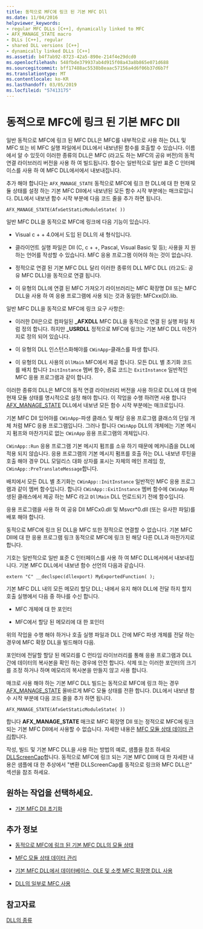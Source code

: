 ```yaml
---
title: 동적으로 MFC에 링크 된 기본 MFC Dll
ms.date: 11/04/2016
helpviewer_keywords:
- regular MFC DLLs [C++], dynamically linked to MFC
- AFX_MANAGE_STATE macro
- DLLs [C++], regular
- shared DLL versions [C++]
- dynamically linked DLLs [C++]
ms.assetid: b4f7ab92-8723-42a5-890e-214f4e29dcd0
ms.openlocfilehash: 548fbde379937ab4d915f08a43a8b865e071d688
ms.sourcegitcommit: bff17488ac5538b8eaac57156a4d6f06b37d6b7f
ms.translationtype: MT
ms.contentlocale: ko-KR
ms.lasthandoff: 03/05/2019
ms.locfileid: "57413175"
---
```

# <a name="regular-mfc-dlls-dynamically-linked-to-mfc"></a>동적으로 MFC에 링크 된 기본 MFC Dll

일반 동적으로 MFC에 링크 된 MFC DLL은 MFC를 내부적으로 사용 하는 DLL 및 MFC 또는 비 MFC 실행 파일에서 DLL에서 내보낸된 함수를 호출할 수 있습니다. 이름에서 알 수 있듯이 이러한 종류의 DLL은 MFC (라고도 하는 MFC의 공유 버전)의 동적 연결 라이브러리 버전을 사용 하 여 빌드됩니다. 함수는 일반적으로 일반 표준 C 인터페이스를 사용 하 여 MFC DLL에서에서 내보내집니다.

추가 해야 합니다는 `AFX_MANAGE_STATE` 동적으로 MFC에 링크 한 DLL에 대 한 현재 모듈 상태를 설정 하는 기본 MFC Dll에서 내보낸된 모든 함수 시작 부분에는 매크로입니다. DLL에서 내보낸 함수 시작 부분에 다음 코드 줄을 추가 하면 됩니다.

```
AFX_MANAGE_STATE(AfxGetStaticModuleState( ))
```

일반 MFC DLL을 동적으로 MFC에 링크에 다음 기능이 있습니다.

- Visual c + + 4.0에서 도입 된 DLL의 새 형식입니다.

- 클라이언트 실행 파일은 Dll (C, c + +, Pascal, Visual Basic 및 등); 사용을 지 원하는 언어를 작성할 수 있습니다. MFC 응용 프로그램 이어야 하는 것이 없습니다.

- 정적으로 연결 된 기본 MFC DLL 달리 이러한 종류의 DLL MFC DLL (라고도: 공유 MFC DLL)을 동적으로 연결 됩니다.

- 이 유형의 DLL에 연결 된 MFC 가져오기 라이브러리는 MFC 확장명 Dll 또는 MFC DLL을 사용 하 여 응용 프로그램에 사용 되는 것과 동일한: MFCxx(D).lib.

일반 MFC DLL을 동적으로 MFC에 링크 요구 사항은:

- 이러한 Dll은으로 컴파일된 **_AFXDLL** MFC DLL을 동적으로 연결 된 실행 파일 처럼 정의 합니다. 하지만 **_USRDLL** 정적으로 MFC에 링크는 기본 MFC DLL 마찬가지로 정의 되어 있습니다.

- 이 유형의 DLL 인스턴스화해야를 `CWinApp`-클래스를 파생 합니다.

- 이 유형의 DLL 사용의 `DllMain` MFC에서 제공 합니다. 모든 DLL 별 초기화 코드를 배치 합니다 `InitInstance` 멤버 함수, 종료 코드는 `ExitInstance` 일반적인 MFC 응용 프로그램과 같이 합니다.

이러한 종류의 DLL은 MFC의 동적 연결 라이브러리 버전을 사용 하므로 DLL에 대 한에 현재 모듈 상태를 명시적으로 설정 해야 합니다. 이 작업을 수행 하려면 사용 합니다 [AFX_MANAGE_STATE](../mfc/reference/extension-dll-macros.md#afx_manage_state) DLL에서 내보낸 모든 함수 시작 부분에는 매크로입니다.

기본 MFC Dll 있어야를 `CWinApp`-파생 클래스 및 해당 응용 프로그램 클래스의 단일 개체 처럼 MFC 응용 프로그램입니다. 그러나 합니다 `CWinApp` DLL의 개체에는 기본 메시지 펌프와 마찬가지로 없는 `CWinApp` 응용 프로그램의 개체입니다.

`CWinApp::Run` 응용 프로그램 기본 메시지 펌프를 소유 하기 때문에 메커니즘을 DLL에 적용 되지 않습니다. 응용 프로그램의 기본 메시지 펌프를 호출 하는 DLL 내보낸 루틴을 호출 해야 경우 DLL 모덜리스 대화 상자를 표시는 자체의 메인 프레임 창, `CWinApp::PreTranslateMessage`합니다.

배치에서 모든 DLL 별 초기화는 `CWinApp::InitInstance` 일반적인 MFC 응용 프로그램과 같이 멤버 함수입니다. 합니다 `CWinApp::ExitInstance` 멤버 함수에 `CWinApp` 파생된 클래스에서 제공 하는 MFC 라고 `DllMain` DLL 언로드되기 전에 함수입니다.

응용 프로그램을 사용 하 여 공유 Dll MFCx0.dll 및 Msvcr*0.dll (또는 유사한 파일)를 배포 해야 합니다.

동적으로 MFC에 링크 된 DLL을 MFC 또한 정적으로 연결할 수 없습니다. 기본 MFC Dll에 대 한 응용 프로그램 링크 동적으로 MFC에 링크 된 해당 다른 DLL과 마찬가지로 합니다.

기호는 일반적으로 일반 표준 C 인터페이스를 사용 하 여 MFC DLL에서에서 내보내집니다. 기본 MFC DLL에서 내보낸 함수 선언의 다음과 같습니다.

```
extern "C" __declspec(dllexport) MyExportedFunction( );
```

기본 MFC DLL 내의 모든 메모리 할당 DLL; 내에서 유지 해야 DLL에 전달 하지 할지 호출 실행에서 다음 중 하나를 수신 합니다.

- MFC 개체에 대 한 포인터

- MFC에서 할당 된 메모리에 대 한 포인터

위의 작업을 수행 해야 하거나 호출 실행 파일과 DLL 간에 MFC 파생 개체를 전달 하는 경우에 MFC 확장 DLL을 빌드해야 다음.

포인터에 전달할 할당 된 메모리를 C 런타임 라이브러리를 통해 응용 프로그램과 DLL 간에 데이터의 복사본을 확인 하는 경우에 안전 합니다. 삭제 또는 이러한 포인터의 크기를 조정 하거나 하며 메모리의 복사본을 만들지 않고 사용 합니다.

매크로 사용 해야 하는 기본 MFC DLL 빌드는 동적으로 MFC에 링크 하는 경우 [AFX_MANAGE_STATE](../mfc/reference/extension-dll-macros.md#afx_manage_state) 올바르게 MFC 모듈 상태를 전환 합니다. DLL에서 내보낸 함수 시작 부분에 다음 코드 줄을 추가 하면 됩니다.

```
AFX_MANAGE_STATE(AfxGetStaticModuleState( ))
```

합니다 **AFX_MANAGE_STATE** 매크로 MFC 확장명 Dll 또는 정적으로 MFC에 링크 되는 기본 MFC Dll에서 사용할 수 없습니다. 자세한 내용은 [MFC 모듈 상태 데이터 관리](../mfc/managing-the-state-data-of-mfc-modules.md)합니다.

작성, 빌드 및 기본 MFC DLL을 사용 하는 방법의 예로, 샘플을 참조 하세요 [DLLScreenCap](https://github.com/Microsoft/VCSamples/tree/master/VC2010Samples/MFC/advanced/DllScreenCap)합니다. 동적으로 MFC에 링크 되는 기본 MFC Dll에 대 한 자세한 내용은 샘플에 대 한 추상에서 "변환 DLLScreenCap를 동적으로 링크와 MFC DLL은" 섹션을 참조 하세요.

## <a name="what-do-you-want-to-do"></a>원하는 작업을 선택하세요.

- [기본 MFC Dll 초기화](../build/run-time-library-behavior.md#initializing-regular-dlls)

## <a name="what-do-you-want-to-know-more-about"></a>추가 정보

- [동적으로 MFC에 링크 된 기본 MFC DLL의 모듈 상태](../build/module-states-of-a-regular-dll-dynamically-linked-to-mfc.md)

- [MFC 모듈 상태 데이터 관리](../mfc/managing-the-state-data-of-mfc-modules.md)

- [기본 MFC DLL에서 데이터베이스, OLE 및 소켓 MFC 확장명 DLL 사용](../build/using-database-ole-and-sockets-extension-dlls-in-regular-dlls.md)

- [DLL의 일부로 MFC 사용](../mfc/tn011-using-mfc-as-part-of-a-dll.md)

## <a name="see-also"></a>참고자료

[DLL의 종류](../build/kinds-of-dlls.md)
